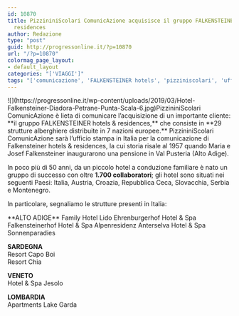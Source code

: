 ```yaml
---
id: 10870
title: PizzininiScolari ComunicAzione acquisisce il gruppo FALKENSTEINER hotels &#038;
  residences
author: Redazione
type: "post"
guid: http://progressonline.it/?p=10870
url: "/?p=10870"
colormag_page_layout:
- default_layout
categories: "['VIAGGI']"
tags: "['comunicazione', 'FALKENSTEINER hotels', 'pizziniscolari', 'ufficio stampa']"
---
```


<div>![](https://progressonline.it/wp-content/uploads/2019/03/Hotel-Falkensteiner-Diadora-Petrane-Punta-Scala-6.jpg)PizzininiScolari ComunicAzione è lieta di comunicare l’acquisizione di un importante cliente: **il gruppo FALKENSTEINER hotels &amp; residences,** che consiste in **29 strutture alberghiere distribuite in 7 nazioni europee.** PizzininiScolari ComunicAzione sarà l’ufficio stampa in Italia per la comunicazione di Falkensteiner hotels &amp; residences, la cui storia risale al 1957 quando Maria e Josef Falkensteiner inaugurarono una pensione in Val Pusteria (Alto Adige).

In poco più di 50 anni, da un piccolo hotel a conduzione familiare è nato un gruppo di successo con oltre **1.700 collaboratori**; gli hotel sono situati nei seguenti Paesi: Italia, Austria, Croazia, Repubblica Ceca, Slovacchia, Serbia e Montenegro.

In particolare, segnaliamo le strutture presenti in Italia:

</div>**ALTO ADIGE**  
Family Hotel Lido Ehrenburgerhof  
Hotel &amp; Spa Falkensteinerhof  
Hotel &amp; Spa Alpenresidenz Anterselva  
Hotel &amp; Spa Sonnenparadies

**SARDEGNA**  
Resort Capo Boi  
Resort Chia

**VENETO**  
Hotel &amp; Spa Jesolo

**LOMBARDIA**  
Apartments Lake Garda